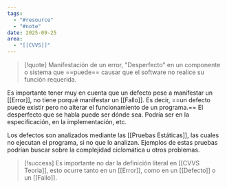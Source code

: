 ```yaml
---
tags:
  - "#resource"
  - "#note"
date: 2025-09-25
area:
  - "[[CVVS]]"
---
```

> [!quote]
> Manifestación de un error, "Desperfecto" en un componente o sistema que ==puede== causar que el software no realice su función requerida.

Es importante tener muy en cuenta que un defecto pese a manifestar un [[Error]], no tiene porqué manifestar un [[Fallo]]. Es decir, ==un defecto puede existir pero no alterar el funcionamiento de un programa.== El desperfecto que se habla puede ser dónde sea. Podría ser en la especificación, en la implementación, etc.

Los defectos son analizados mediante las [[Pruebas Estáticas]], las cuales no ejecutan el programa, si no que lo analizan. Ejemplos de estas pruebas podrían buscar sobre la complejidad ciclomática u otros problemas.

> [!success]
>  Es importante no dar la definición literal en [[CVVS Teoria]], esto ocurre tanto en un [[Error]], como en un [[Defecto]] o un [[Fallo]].